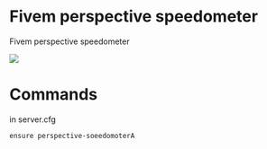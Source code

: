 # Fivem perspective speedometer
Fivem perspective speedometer


![](https://github.com/Abdulaziz69/Fivem-SpeedoMeter/blob/main/speedometer-image.gif)


# Commands

in server.cfg
```
ensure perspective-soeedomoterA
```
